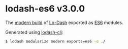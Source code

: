 # lodash-es6 v3.0.0

The [modern build](https://github.com/lodash/lodash/wiki/Build-Differences) of [Lo-Dash](https://lodash.com/) exported as [ES6](https://people.mozilla.org/~jorendorff/es6-draft.html) modules.

Generated using [lodash-cli](https://www.npmjs.com/package/lodash-cli):
```bash
$ lodash modularize modern exports=es6 -o ./
```
